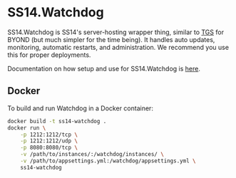 # SS14.Watchdog

SS14.Watchdog is SS14's server-hosting wrapper thing, similar to [TGS](https://github.com/tgstation/tgstation-server) for BYOND (but much simpler for the time being). It handles auto updates, monitoring, automatic restarts, and administration. We recommend you use this for proper deployments.

Documentation on how setup and use for SS14.Watchdog is [here](https://docs.spacestation14.io/en/getting-started/hosting#watchdog).

## Docker
To build and run Watchdog in a Docker container:

```sh
docker build -t ss14-watchdog .
docker run \
    -p 1212:1212/tcp \
    -p 1212:1212/udp \
    -p 8080:8080/tcp \
    -v /path/to/instances/:/watchdog/instances/ \
    -v /path/to/appsettings.yml:/watchdog/appsettings.yml \
    ss14-watchdog
```
